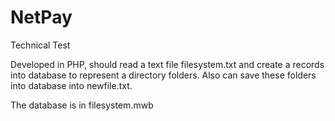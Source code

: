# NetPay
Technical Test

Developed in PHP, should read a text file filesystem.txt and create a records into database to represent a directory folders.
Also can save these folders into database into newfile.txt.

The database is in filesystem.mwb
